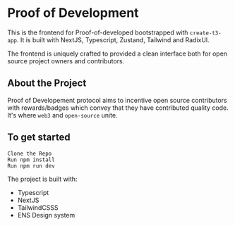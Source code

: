# Proof of Development
This is the frontend for Proof-of-developed bootstrapped with `create-t3-app`.
It is built with NextJS, Typescript, Zustand, Tailwind and RadixUI.

The frontend is uniquely crafted to provided a clean interface both for open source project owners and contributors.

## About the Project
Proof of Developement protocol aims to incentive open source contributors with rewards/badges which convey that they have contributed quality code. It's where `web3` and `open-source` unite.

## To get started
```
Clone the Repo
Run npm install
Run npm run dev
```

The project is built with:
* Typescript
* NextJS
* TailwindCSSS
* ENS Design system
